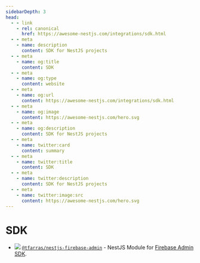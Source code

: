 ```yaml
---
sidebarDepth: 3
head:
  - - link
    - rel: canonical
      href: https://awesome-nestjs.com/integrations/sdk.html
  - - meta
    - name: description
      content: SDK for NestJS projects
  - - meta
    - name: og:title
      content: SDK
  - - meta
    - name: og:type
      content: website
  - - meta
    - name: og:url
      content: https://awesome-nestjs.com/integrations/sdk.html
  - - meta
    - name: og:image
      content: https://awesome-nestjs.com/hero.svg
  - - meta
    - name: og:description
      content: SDK for NestJS projects
  - - meta
    - name: twitter:card
      content: summary
  - - meta
    - name: twitter:title
      content: SDK
  - - meta
    - name: twitter:description
      content: SDK for NestJS projects
  - - meta
    - name: twitter:image:src
      content: https://awesome-nestjs.com/hero.svg
---
```


# SDK

- ![](https://img.shields.io/github/stars/tfarras/nestjs-firebase-admin.svg?style=flat-square) [`@tfarras/nestjs-firebase-admin`](https://github.com/tfarras/nestjs-firebase-admin) - NestJS Module for [Firebase Admin SDK](https://firebase.google.com/).
